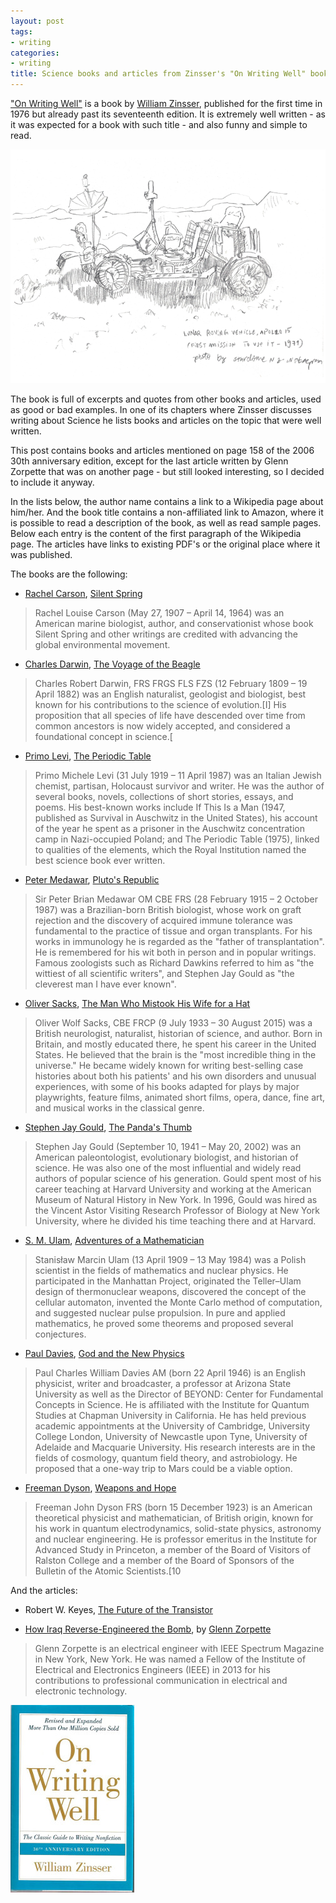 ```yaml
---
layout: post
tags:
- writing
categories:
- writing
title: Science books and articles from Zinsser's "On Writing Well" book
---
```


["On Writing Well"](https://www.amazon.com/Writing-Well-Classic-Guide-Nonfiction/dp/0060891548)
is a book by [William Zinsser](https://en.wikipedia.org/wiki/William_Zinsser), published for the first time in 1976 but
already past its seventeenth edition. It is extremely well written - as it was expected
for a book with such title - and also funny and simple to read.

<a href="/2020/04/04/lunar-vehicle.html">
<img class="fluid" src="/assets/posts/2020-01-02-science-books-and-articles-from-zinssers-on-writing-well-book/lunar-vehicle.png" alt="A lunar vehicle">
</a>

The book is full of excerpts and quotes from other books and articles, used as good or bad examples.
In one of its chapters where Zinsser discusses writing about Science he lists
books and articles on the topic that were well written.

This post contains books and articles mentioned on page 158 of the 2006 30th anniversary edition,
except for the last article written by Glenn Zorpette that was on another page - but still looked
interesting, so I decided to include it anyway.

<!--more-->

In the lists below, the author name contains a link to a Wikipedia page about him/her. And
the book title contains a non-affiliated link to Amazon, where it is possible to read a description
of the book, as well as read sample pages. Below each entry is the content of the first
paragraph of the Wikipedia page. The articles have links to existing PDF's or the original place
where it was published.

The books are the following:

- [Rachel Carson](https://en.wikipedia.org/wiki/Rachel_Carson), [Silent Spring](https://www.amazon.com/Silent-Spring-Rachel-Carson/dp/0618249060)

>Rachel Louise Carson (May 27, 1907 – April 14, 1964) was an American marine biologist, author, and conservationist whose book Silent Spring and other writings are credited with advancing the global environmental movement. 

- [Charles Darwin](https://en.wikipedia.org/wiki/Charles_Darwin), [The Voyage of the Beagle](https://www.amazon.com/Voyage-Beagle-Illustrated-Charles-Darwins/dp/0760348138/ref=sr_1_1?keywords=voyage+beagle&qid=1577866460&s=books&sr=1-1)

>Charles Robert Darwin, FRS FRGS FLS FZS (12 February 1809 – 19 April 1882) was an English naturalist, geologist and biologist, best known for his contributions to the science of evolution.[I] His proposition that all species of life have descended over time from common ancestors is now widely accepted, and considered a foundational concept in science.[

- [Primo Levi](https://en.wikipedia.org/wiki/Primo_Levi), [The Periodic Table](https://www.amazon.com/Periodic-Everymans-Library-Contemporary-Classics/dp/0805210415/ref=sr_1_2?keywords=the+periodic+table&qid=1577866509&s=books&sr=1-2)

>Primo Michele Levi (31 July 1919 – 11 April 1987) was an Italian Jewish chemist, partisan, Holocaust survivor and writer. He was the author of several books, novels, collections of short stories, essays, and poems. His best-known works include If This Is a Man (1947, published as Survival in Auschwitz in the United States), his account of the year he spent as a prisoner in the Auschwitz concentration camp in Nazi-occupied Poland; and The Periodic Table (1975), linked to qualities of the elements, which the Royal Institution named the best science book ever written. 

- [Peter Medawar](https://en.wikipedia.org/wiki/Peter_Medawar), [Pluto's Republic](https://www.amazon.com/Plutos-Republic-Incorporating-Scientific-paperbacks/dp/0192830392/ref=sr_1_fkmr0_1?keywords=platos+republic+medawar&qid=1577866563&s=books&sr=1-1-fkmr0)

>Sir Peter Brian Medawar OM CBE FRS (28 February 1915 – 2 October 1987) was a Brazilian-born British biologist, whose work on graft rejection and the discovery of acquired immune tolerance was fundamental to the practice of tissue and organ transplants. For his works in immunology he is regarded as the "father of transplantation". He is remembered for his wit both in person and in popular writings. Famous zoologists such as Richard Dawkins referred to him as "the wittiest of all scientific writers", and Stephen Jay Gould as "the cleverest man I have ever known".

- [Oliver Sacks](https://en.wikipedia.org/wiki/Oliver_Sacks), [The Man Who Mistook His Wife for a Hat](https://www.amazon.com/Man-Who-Mistook-His-Wife/dp/1491514078)

>Oliver Wolf Sacks, CBE FRCP (9 July 1933 – 30 August 2015) was a British neurologist, naturalist, historian of science, and author. Born in Britain, and mostly educated there, he spent his career in the United States. He believed that the brain is the "most incredible thing in the universe." He became widely known for writing best-selling case histories about both his patients' and his own disorders and unusual experiences, with some of his books adapted for plays by major playwrights, feature films, animated short films, opera, dance, fine art, and musical works in the classical genre. 

- [Stephen Jay Gould](https://en.wikipedia.org/wiki/Stephen_Jay_Gould), [The Panda's Thumb](https://www.amazon.com/Pandas-Thumb-Reflections-Natural-History/dp/0393308197/ref=sr_1_5?keywords=Stephen+Jay+Gould&qid=1577866973&s=books&sr=1-5)

>Stephen Jay Gould (September 10, 1941 – May 20, 2002) was an American paleontologist, evolutionary biologist, and historian of science. He was also one of the most influential and widely read authors of popular science of his generation. Gould spent most of his career teaching at Harvard University and working at the American Museum of Natural History in New York. In 1996, Gould was hired as the Vincent Astor Visiting Research Professor of Biology at New York University, where he divided his time teaching there and at Harvard.

- [S. M. Ulam](https://en.wikipedia.org/wiki/Stanislaw_Ulam), [Adventures of a Mathematician](https://www.amazon.com/Adventures-Mathematician-S-M-Ulam/dp/0520071549/ref=sr_1_1?keywords=Adventures+of+a+Mathematician&qid=1577867376&s=books&sr=1-1)

>Stanisław Marcin Ulam (13 April 1909 – 13 May 1984) was a Polish scientist in the fields of mathematics and nuclear physics. He participated in the Manhattan Project, originated the Teller–Ulam design of thermonuclear weapons, discovered the concept of the cellular automaton, invented the Monte Carlo method of computation, and suggested nuclear pulse propulsion. In pure and applied mathematics, he proved some theorems and proposed several conjectures. 

- [Paul Davies](https://en.wikipedia.org/wiki/Paul_Davies), [God and the New Physics](https://www.amazon.com/God-New-Physics-Paul-Davies/dp/0671528068/ref=sr_1_1?keywords=God+and+the+New+Physics&qid=1577867035&s=books&sr=1-1)

>Paul Charles William Davies AM (born 22 April 1946) is an English physicist, writer and broadcaster, a professor at Arizona State University as well as the Director of BEYOND: Center for Fundamental Concepts in Science. He is affiliated with the Institute for Quantum Studies at Chapman University in California. He has held previous academic appointments at the University of Cambridge, University College London, University of Newcastle upon Tyne, University of Adelaide and Macquarie University. His research interests are in the fields of cosmology, quantum field theory, and astrobiology. He proposed that a one-way trip to Mars could be a viable option. 

- [Freeman Dyson](https://en.wikipedia.org/wiki/Freeman_Dyson), [Weapons and Hope](https://www.amazon.com/Weapons-Hope-Freeman-Dyson/dp/006039031X/ref=sr_1_1?keywords=Weapons+and+Hope&qid=1577867069&s=books&sr=1-1)

>Freeman John Dyson FRS (born 15 December 1923) is an American theoretical physicist and mathematician, of British origin, known for his work in quantum electrodynamics, solid-state physics, astronomy and nuclear engineering. He is professor emeritus in the Institute for Advanced Study in Princeton, a member of the Board of Visitors of Ralston College and a member of the Board of Sponsors of the Bulletin of the Atomic Scientists.[10

And the articles:

- Robert W. Keyes, [The Future of the Transistor](https://www.engr.colostate.edu/~menoni/IU193/2013/Articles/Q1297046B_TheFutureofTheTransistor.pdf)

- [How Iraq Reverse-Engineered the Bomb](https://ieeexplore.ieee.org/document/127370), by [Glenn Zorpette](https://en.wikipedia.org/wiki/Glenn_Zorpette)

>Glenn Zorpette is an electrical engineer with IEEE Spectrum Magazine in New York, New York. He was named a Fellow of the Institute of Electrical and Electronics Engineers (IEEE) in 2013 for his contributions to professional communication in electrical and electronic technology. 

<a href="https://www.amazon.com/Writing-Well-Classic-Guide-Nonfiction/dp/0060891548">
  <img class="ui image" src="/assets/posts/2020-01-02-science-books-and-articles-from-zinssers-on-writing-well-book/on-writing-well-cover.jpg" style="margin: 0 auto;" alt="Book cover">
</a>
